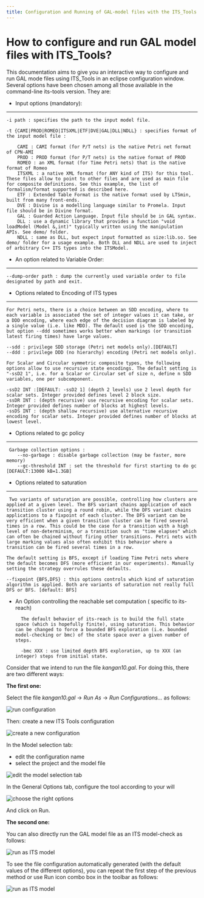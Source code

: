 ```yaml
---
title: Configuration and Running of GAL-model files with the ITS_Tools
---
```


How to configure and run GAL model files with ITS_Tools?
=================================================

This documentation aims to give you an interactive way to configure and run GAL mode files using ITS_Tools in an eclipse configuration window. Several options have been chosen among all those available in the command-line its-tools version.
They are:
+ Input options (mandatory):
----------------------------
    
    -i path : specifies the path to the input model file.
    
    -t {CAMI|PROD|ROMEO|ITSXML|ETF|DVE|GAL|DLL|NDLL} : specifies format of the input model file :
    
        CAMI : CAMI format (for P/T nets) is the native Petri net format of CPN-AMI
        PROD : PROD format (for P/T nets) is the native format of PROD
        ROMEO : an XML format (for Time Petri nets) that is the native format of Romeo
        ITSXML : a native XML format (for ANY kind of ITS) for this tool. These files allow to point to other files and are used as main file for composite definitions. See this example, the list of formalism/format supported is described here.
        ETF : Extended Table Format is the native format used by LTSmin, built from many front-ends.
        DVE : Divine is a modelling language similar to Promela. Input file should be in Divine format.
        GAL : Guarded Action Language. Input file should be in GAL syntax.
        DLL : use a dynamic library that provides a function "void loadModel (Model &,int)" typically written using the manipulation APIs. See demo/ folder.
        NDLL : same as DLL, but expect input formatted as size:lib.so. See demo/ folder for a usage example. Both DLL and NDLL are used to inject of arbitrary C++ ITS types into the ITSModel.
        
       
+ An option related to Variable Order:
------------------------------------

    --dump-order path : dump the currently used variable order to file designated by path and exit. 
    
 + Options related to Encoding of ITS types
 -------------------------------------------
 
    For Petri nets, there is a choice between an SDD encoding, where to each variable is associated the set of integer values it can take, or a DDD encoding, where each edge of the decision diagram is labeled by a single value (i.e. like MDD). The default used is the SDD encoding, but option --ddd sometimes works better when markings (or transition latest firing times) have large values.

    --sdd : privilege SDD storage (Petri net models only).[DEFAULT]
    --ddd : privilege DDD (no hierarchy) encoding (Petri net models only).

    For Scalar and Circular symmetric composite types, the following options allow to use recursive state encodings. The default setting is "-ssD2 1", i.e. for a Scalar or Circular set of size n, define n SDD variables, one per subcomponent.

    -ssD2 INT :[DEFAULT: -ssD2 1] (depth 2 levels) use 2 level depth for scalar sets. Integer provided defines level 2 block size.
    -ssDR INT : (depth recursive) use recursive encoding for scalar sets. Integer provided defines number of blocks at highest levels.
    -ssDS INT : (depth shallow recursive) use alternative recursive encoding for scalar sets. Integer provided defines number of blocks at lowest level.


+ Options related to gc policy
-------------------------------

     Garbage collection options :
        --no-garbage : disable garbage collection (may be faster, more memory)
        --gc-threshold INT : set the threshold for first starting to do gc [DEFAULT:13000 kB=1.3GB] 
        
 + Options related to saturation
 --------------------------------
 
     Two variants of saturation are possible, controlling how clusters are applied at a given level. The BFS variant chains application of each transition cluster using a round robin, while the DFS variant chains applications to a fixpoint of each cluster. The DFS variant can be very efficient when a given transition cluster can be fired several times in a row. This could be the case for a transition with a high level of non-determinism, or a transition such as "time elapses" which can often be chained without firing other transitions. Petri nets with large marking values also often exhibit this behavior where a transition can be fired several times in a row.

    The default setting is BFS, except if loading Time Petri nets where the default becomes DFS (more efficient in our experiments). Manually setting the strategy overrules these defaults.

    --fixpoint {BFS,DFS} : this options controls which kind of saturation algorithm is applied. Both are variants of saturation not really full DFS or BFS. [default: BFS]


+ An Option controlling the reachable set computation ( specific to its-reach)
     
        The default behavior of its-reach is to build the full state space (which is hopefully finite), using saturation. This behavior can be changed to force a bounded BFS exploration (i.e. bounded model-checking or bmc) of the state space over a given number of steps.

        -bmc XXX : use limited depth BFS exploration, up to XXX (an integer) steps from initial state.


Consider that we intend to run the file *kangan10.gal*. For doing this, there are two different ways:

**The first one:**

Select the file *kangan10.gal* -> *Run As* -> *Run Configurations...* as follows:

![run configuration](run_config.png)


Then:
create a new ITS Tools configuration

![create a new configuration](new.png)


In the Model selection tab:
*   edit the configuration name
*   select the project and the model file

![edit the model selection tab](model_selection.png)


In the General Options tab, configure the tool according to your will


![choose the right options](general_options.png)


And click on Run.


**The second one:**

You can also directly run the GAL model file as an ITS model-check as follows:

![run as ITS model](run_its_model_check.png)

To see the file configuration automatically generated (with the default values of the different options), you can repeat the first step of the previous method or use Run icon combo box in the toolbar as follows:

![run as ITS model](run_icon.png)
